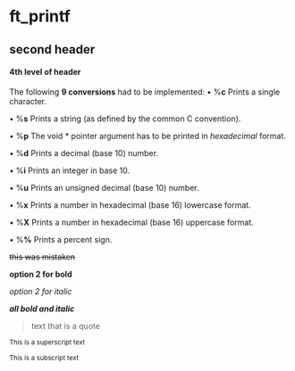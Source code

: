# ft_printf

## second header
#### 4th level of header

The following **9 conversions** had to be implemented:
• %**c** Prints a single character.

• %**s** Prints a string (as defined by the common C convention).

• %**p** The void * pointer argument has to be printed in *hexadecimal* format.

• %**d** Prints a decimal (base 10) number.

• %**i** Prints an integer in base 10.

• %**u** Prints an unsigned decimal (base 10) number.

• %**x** Prints a number in hexadecimal (base 16) lowercase format.

• %**X** Prints a number in hexadecimal (base 16) uppercase format.

• %**%** Prints a percent sign.

~~this was mistaken~~

__option 2 for bold__

_option 2 for italic_

***all bold and italic***

> text that is a quote

<sup>This is a superscript text</sup>

<sub>This is a subscript text</sub>


